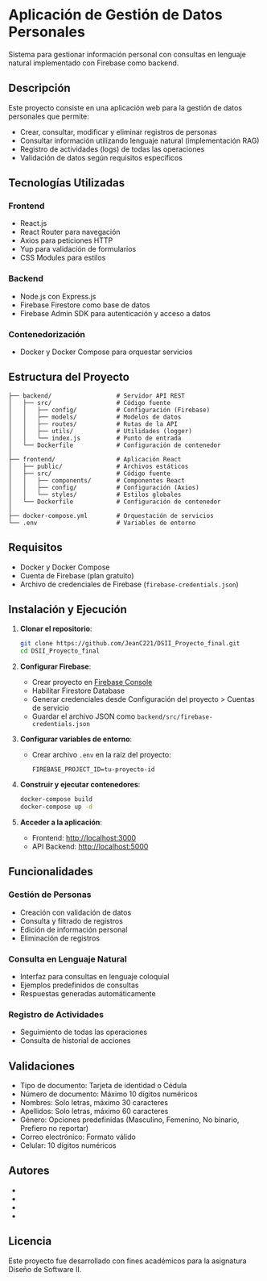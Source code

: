 # Aplicación de Gestión de Datos Personales

Sistema para gestionar información personal con consultas en lenguaje natural implementado con Firebase como backend.

## Descripción

Este proyecto consiste en una aplicación web para la gestión de datos personales que permite:
- Crear, consultar, modificar y eliminar registros de personas
- Consultar información utilizando lenguaje natural (implementación RAG)
- Registro de actividades (logs) de todas las operaciones
- Validación de datos según requisitos específicos

## Tecnologías Utilizadas

### Frontend
- React.js
- React Router para navegación
- Axios para peticiones HTTP
- Yup para validación de formularios
- CSS Modules para estilos

### Backend
- Node.js con Express.js
- Firebase Firestore como base de datos
- Firebase Admin SDK para autenticación y acceso a datos

### Contenedorización
- Docker y Docker Compose para orquestar servicios

## Estructura del Proyecto

```
├── backend/                  # Servidor API REST
│   ├── src/                  # Código fuente
│   │   ├── config/           # Configuración (Firebase)
│   │   ├── models/           # Modelos de datos
│   │   ├── routes/           # Rutas de la API
│   │   ├── utils/            # Utilidades (logger)
│   │   └── index.js          # Punto de entrada
│   └── Dockerfile            # Configuración de contenedor
│
├── frontend/                 # Aplicación React
│   ├── public/               # Archivos estáticos
│   ├── src/                  # Código fuente
│   │   ├── components/       # Componentes React
│   │   ├── config/           # Configuración (Axios)
│   │   └── styles/           # Estilos globales
│   └── Dockerfile            # Configuración de contenedor
│
├── docker-compose.yml        # Orquestación de servicios
└── .env                      # Variables de entorno
```

## Requisitos

- Docker y Docker Compose
- Cuenta de Firebase (plan gratuito)
- Archivo de credenciales de Firebase (`firebase-credentials.json`)

## Instalación y Ejecución

1. **Clonar el repositorio**:
   ```bash
   git clone https://github.com/JeanC221/DSII_Proyecto_final.git
   cd DSII_Proyecto_final
   ```

2. **Configurar Firebase**:
   - Crear proyecto en [Firebase Console](https://console.firebase.google.com/)
   - Habilitar Firestore Database
   - Generar credenciales desde Configuración del proyecto > Cuentas de servicio
   - Guardar el archivo JSON como `backend/src/firebase-credentials.json`

3. **Configurar variables de entorno**:
   - Crear archivo `.env` en la raíz del proyecto:
     ```
     FIREBASE_PROJECT_ID=tu-proyecto-id
     ```

4. **Construir y ejecutar contenedores**:
   ```bash
   docker-compose build
   docker-compose up -d
   ```

5. **Acceder a la aplicación**:
   - Frontend: [http://localhost:3000](http://localhost:3000)
   - API Backend: [http://localhost:5000](http://localhost:5000)

## Funcionalidades

### Gestión de Personas
- Creación con validación de datos
- Consulta y filtrado de registros
- Edición de información personal
- Eliminación de registros

### Consulta en Lenguaje Natural
- Interfaz para consultas en lenguaje coloquial
- Ejemplos predefinidos de consultas
- Respuestas generadas automáticamente

### Registro de Actividades
- Seguimiento de todas las operaciones
- Consulta de historial de acciones

## Validaciones

- Tipo de documento: Tarjeta de identidad o Cédula
- Número de documento: Máximo 10 dígitos numéricos
- Nombres: Solo letras, máximo 30 caracteres
- Apellidos: Solo letras, máximo 60 caracteres
- Género: Opciones predefinidas (Masculino, Femenino, No binario, Prefiero no reportar)
- Correo electrónico: Formato válido
- Celular: 10 dígitos numéricos

## Autores

-
-
-
-

## Licencia

Este proyecto fue desarrollado con fines académicos para la asignatura Diseño de Software II.
